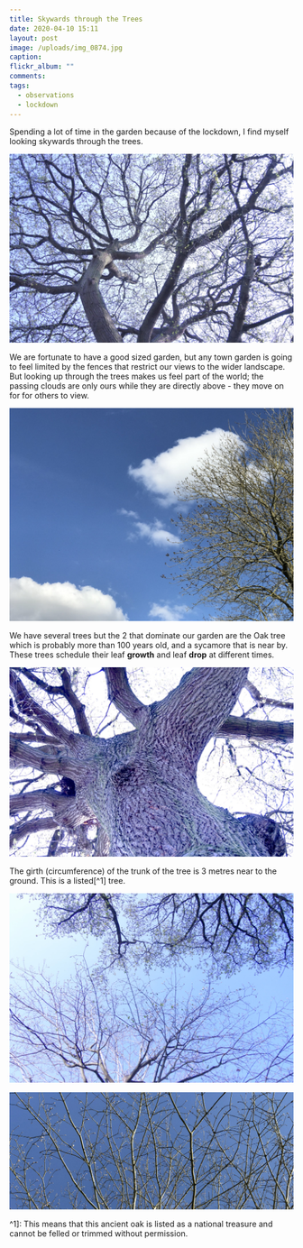 ```yaml
---
title: Skywards through the Trees
date: 2020-04-10 15:11
layout: post
image: /uploads/img_0874.jpg
caption:
flickr_album: ""
comments:
tags:
  - observations
  - lockdown
---
```


Spending a lot of time in the garden because of the lockdown, I find myself looking skywards through the trees.

![Here is the Oak tree that we have an the bottom of our garden.](/uploads/dsc_6054.jpg "Here is the Oak tree that we have an the bottom of our garden.")

We are fortunate to have a good sized garden, but any town garden is going to feel limited by the fences that restrict our views to the wider landscape. But looking up through the trees makes us feel part of the world; the passing clouds are only ours while they are directly above - they move on for for others to view.

![The passing clouds seen through our sycamore tree](/uploads/img_0876.jpg "The passing clouds seen through our sycamore tree")

We have several trees but the 2 that dominate our garden are the Oak tree which is probably more than 100 years old, and a sycamore that is near by. These trees schedule their leaf **growth** and leaf **drop** at different times.

![The Oak is tall and has a very large trunk](/uploads/dsc_6056.jpg "The Oak is tall and has a very large trunk")

The girth (circumference) of the trunk of the tree is 3 metres near to the ground. This is a listed[^1] tree.

![The oak and the sycamore reaching out to each other](/uploads/dsc_6057.jpg "The oak and the sycamore reaching out to each other")

![Through the branches of the budding sycamore](/uploads/img_0874.jpg "Through the branches of the budding sycamore")


^1]: This means that this ancient oak is listed as a national treasure and cannot be felled or trimmed without permission.
